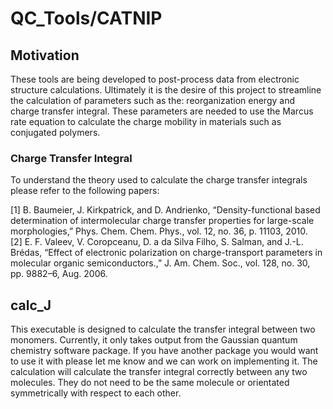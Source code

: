 # QC_Tools/CATNIP

## Motivation

These tools are being developed to post-process data from electronic structure calculations. Ultimately it is the desire of this project to streamline the calculation of parameters such as the: reorganization energy and charge transfer integral. These parameters are needed to use the Marcus rate equation to calculate the charge mobility in materials such as conjugated polymers. 

### Charge Transfer Integral

To understand the theory used to calculate the charge transfer integrals please refer to the following papers:

[1] B. Baumeier, J. Kirkpatrick, and D. Andrienko, “Density-functional based determination of intermolecular charge transfer properties for large-scale morphologies,” Phys. Chem. Chem. Phys., vol. 12, no. 36, p. 11103, 2010.  
[2] E. F. Valeev, V. Coropceanu, D. a da Silva Filho, S. Salman, and J.-L. Brédas, “Effect of electronic polarization on charge-transport parameters in molecular organic semiconductors.,” J. Am. Chem. Soc., vol. 128, no. 30, pp. 9882–6, Aug. 2006.  

## calc_J

This executable is designed to calculate the transfer integral between two monomers. Currently, it only takes output from the Gaussian quantum chemistry software package. If you have another package you would want to use it with please let me know and we can work on implementing it. The calculation will calculate the transfer integral correctly between any two molecules. They do not need to be the same molecule or orientated symmetrically with respect to each other.
